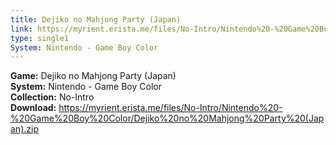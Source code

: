 ```yaml
---
title: Dejiko no Mahjong Party (Japan)
link: https://myrient.erista.me/files/No-Intro/Nintendo%20-%20Game%20Boy%20Color/Dejiko%20no%20Mahjong%20Party%20(Japan).zip
type: single1
System: Nintendo - Game Boy Color
---
```

<b>Game:</b> Dejiko no Mahjong Party (Japan)<br>
<b>System:</b> Nintendo - Game Boy Color<br>
<b>Collection:</b> No-Intro<br>
<b>Download:</b> https://myrient.erista.me/files/No-Intro/Nintendo%20-%20Game%20Boy%20Color/Dejiko%20no%20Mahjong%20Party%20(Japan).zip